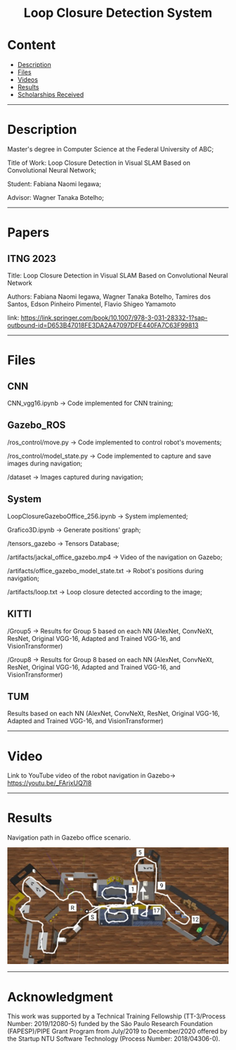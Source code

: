 <h1 align="center"> 
	Loop Closure Detection System
</h1>


Content
=================
<!--ts-->
   * [Description](#Description)
   * [Files](#Files)
   * [Videos](#Videos)
   * [Results](#Results)
   * [Scholarships Received](#Scholarships-Received)
<!--te-->

---
Description 
=================
Master's degree in Computer Science at the Federal University of ABC;

Title of Work: Loop Closure Detection in Visual SLAM Based on Convolutional Neural Network;

Student: Fabiana Naomi Iegawa;

Advisor: Wagner Tanaka Botelho;

---
Papers
=================
## ITNG 2023

Title: Loop Closure Detection in Visual SLAM Based on Convolutional Neural Network

Authors: Fabiana Naomi Iegawa, Wagner Tanaka Botelho, Tamires dos Santos, Edson Pinheiro Pimentel, Flavio Shigeo Yamamoto

link: https://link.springer.com/book/10.1007/978-3-031-28332-1?sap-outbound-id=D653B47018FE3DA2A47097DFE440FA7C63F99813

---
Files 
=================
## CNN
CNN_vgg16.ipynb -> Code implemented for CNN training;

## Gazebo_ROS
/ros_control/move.py -> Code implemented to control robot's movements;

/ros_control/model_state.py -> Code implemented to capture and save images during navigation;

/dataset -> Images captured during navigation;

## System
LoopClosureGazeboOffice_256.ipynb -> System implemented;

Grafico3D.ipynb -> Generate positions' graph;

/tensors_gazebo -> Tensors Database;

/artifacts/jackal_office_gazebo.mp4 -> Video of the navigation on Gazebo;

/artifacts/office_gazebo_model_state.txt -> Robot's positions during navigation;

/artifacts/loop.txt -> Loop closure detected according to the image;

## KITTI

/Group5 -> Results for Group 5 based on each NN (AlexNet, ConvNeXt, ResNet, Original VGG-16, Adapted and Trained VGG-16, and VisionTransformer)

/Group8 -> Results for Group 8 based on each NN (AlexNet, ConvNeXt, ResNet, Original VGG-16, Adapted and Trained VGG-16, and VisionTransformer)

## TUM

Results based on each NN (AlexNet, ConvNeXt, ResNet, Original VGG-16, Adapted and Trained VGG-16, and VisionTransformer)

---
Video
=================
Link to YouTube video of the robot navigation in Gazebo-> https://youtu.be/_FArjxUQ7l8

---
Results
=================
Navigation path in Gazebo office scenario.

<p align="center">
  <img alt="Scenario" title="#Gazebo Office Scenario" src="./assets/new_scene.png" width="700px">
</p>

---
Acknowledgment
=================
This work was supported by a Technical Training Fellowship (TT-3/Process Number: 2019/12080-5) funded by the São Paulo Research Foundation (FAPESP)/PIPE Grant Program from July/2019 to December/2020 offered by the Startup NTU Software Technology (Process Number: 2018/04306-0).


